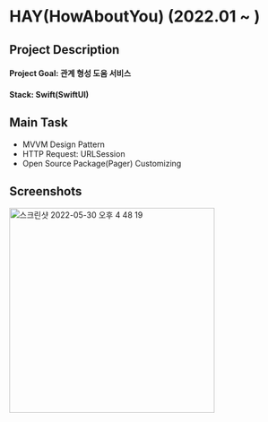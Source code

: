 # HAY(HowAboutYou) (2022.01 ~ )

## Project Description
#### Project Goal: 관계 형성 도움 서비스
#### Stack: Swift(SwiftUI)

## Main Task
- MVVM Design Pattern
- HTTP Request: URLSession
- Open Source Package(Pager) Customizing

## Screenshots

<img width="366" alt="스크린샷 2022-05-30 오후 4 48 19" src="https://user-images.githubusercontent.com/64010987/170944272-6f268a77-7f15-4114-b1c8-777027a8886c.png">

